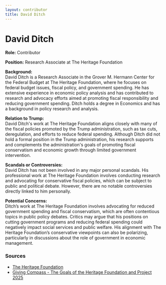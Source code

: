 ```yaml
---
layout: contributor
title: David Ditch
---
```


# David Ditch

**Role:** Contributor

**Position:** Research Associate at The Heritage Foundation

**Background:**  
David Ditch is a Research Associate in the Grover M. Hermann Center for the Federal Budget at The Heritage Foundation, where he focuses on federal budget issues, fiscal policy, and government spending. He has extensive experience in economic policy analysis and has contributed to research and advocacy efforts aimed at promoting fiscal responsibility and reducing government spending. Ditch holds a degree in Economics and has a background in policy research and analysis.

**Relation to Trump:**  
David Ditch's work at The Heritage Foundation aligns closely with many of the fiscal policies promoted by the Trump administration, such as tax cuts, deregulation, and efforts to reduce federal spending. Although Ditch did not hold a formal position in the Trump administration, his research supports and complements the administration's goals of promoting fiscal conservatism and economic growth through limited government intervention.

**Scandals or Controversies:**  
David Ditch has not been involved in any major personal scandals. His professional work at The Heritage Foundation involves conducting research and advocating for conservative fiscal policies, which can be subject to public and political debate. However, there are no notable controversies directly linked to him personally.

**Potential Concerns:**  
Ditch’s work at The Heritage Foundation involves advocating for reduced government spending and fiscal conservatism, which are often contentious topics in public policy debates. Critics may argue that his positions on cutting government programs and reducing federal spending could negatively impact social services and public welfare. His alignment with The Heritage Foundation’s conservative viewpoints can also be polarizing, particularly in discussions about the role of government in economic management.

### Sources
- [The Heritage Foundation](https://www.heritage.org/staff/david-ditch)
- [Giving Compass - The Goals of the Heritage Foundation and Project 2025](https://givingcompass.org/article/the-goals-of-the-heritage-foundation-and-project-2025)
